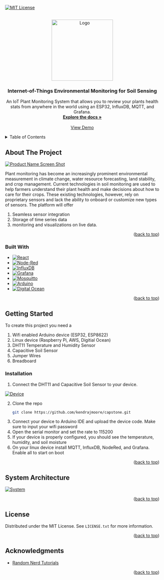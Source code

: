 
<a name="readme-top"></a>
[![MIT License][license-shield]][license-url]


<!-- PROJECT LOGO -->
<br />
<div align="center">
  <a href="https://github.com/kendrajmoore/capstone/edit/main/README.md">
    <img src="https://i.ibb.co/QP2QXhB/Pngtree-cute-green-small-plant-aloe-4651505.png" alt="Logo" width="200" height="200">
  </a>

  <h3 align="center">Internet-of-Things Environmental Monitoring for Soil Sensing</h3>

  <p align="center">
    An IoT Plant Monitoring System that allows you to review your plants health stats from anywhere in the world using an ESP32, InfluxDB, MQTT, and Grafana.
    <br />
    <a href="https://kendrajmoore.github.io/capstone"><strong>Explore the docs »</strong></a>
    <br />
    <br />
    <a href="https://grafana.smartplant.live/d/livedata/plant-dashboard">View Demo</a>
  </p>
</div>



<!-- TABLE OF CONTENTS -->
<details>
  <summary>Table of Contents</summary>
  <ol>
    <li>
      <a href="#about-the-project">About The Project</a>
      <ul>
        <li><a href="#built-with">Built With</a></li>
      </ul>
    </li>
    <li>
      <a href="#getting-started">Getting Started</a>
      <ul>
        <li><a href="#installation">Installation</a></li>
      </ul>
    </li>
    <li><a href="#system-architecture">System Architecture</a></li>
    <li><a href="#license">License</a></li>
    <li><a href="#acknowledgments">Acknowledgments</a></li>
  </ol>
</details>



<!-- ABOUT THE PROJECT -->
## About The Project

[![Product Name Screen Shot][product-screenshot]](https://i.ibb.co/5W6v0Jz/Screenshot-2023-04-30-at-3-17-16-PM-1.png)

Plant monitoring has become an increasingly prominent environmental measurement in climate change, water resource forecasting, land stability, and crop management. Current technologies in soil monitoring are used to help farmers understand their plant health and make decisions about how to care for their crops. These existing technologies, however, rely on proprietary sensors and lack the ability to onboard or customize new types of sensors. The platform will offer

1. Seamless sensor integration
2. Storage of time series data
3. monitoring and visualizations on live data. 

<p align="right">(<a href="#readme-top">back to top</a>)</p>



### Built With

* [![React][React.js]][React-url]
* [![Node-Red][Node-Red]][Node-url]
* [![InfluxDB][InfluxDB]][Influx-url]
* [![Grafana][Grafana]][Grafana-url] 
* [![Mosquitto][mosquitto-shield]][mosquitto-url]
* [![Arduino][Arduino]][Arduino-url]
* [![Digital Ocean][Digital Ocean]][Digital-url]

<p align="right">(<a href="#readme-top">back to top</a>)</p>



<!-- GETTING STARTED -->
## Getting Started

To create this project you need a 
1. Wifi enabled Arduino device (ESP32, ESP8622) 
2. Linux device (Raspberry Pi, AWS, Digitial Ocean)
3. DHT11 Temperature and Humidity Sensor
4. Capacitive Soil Sensor
5. Jumper Wires
6. Breadboard


### Installation

1. Connect the DHT11 and Capacitive Soil Sensor to your device. 

[![Device][device-screenshot]](https://i.ibb.co/5W6v0Jz/Screenshot-2023-04-30-at-3-17-16-PM-1.png)

2. Clone the repo
   ```sh
   git clone https://github.com/kendrajmoore/capstone.git
   ```
3. Connect your device to Arduino IDE and upload the device code. Make sure to input your wifi password
4. Open the serial monitor and set the rate to 115200
5. If your device is properly configured, you should see the temperature, humidity, and soil moisture
6. On your linux device install MQTT, InfluxDB, NodeRed, and Grafana. Enable all to start on boot

<p align="right">(<a href="#readme-top">back to top</a>)</p>

## System Architecture


[![System][system-screenshot]](https://i.ibb.co/7GGLvWS/Screenshot-2023-05-03-at-7-47-56-AM.png)


<p align="right">(<a href="#readme-top">back to top</a>)</p>

<!-- LICENSE -->
## License

Distributed under the MIT License. See `LICENSE.txt` for more information.

<p align="right">(<a href="#readme-top">back to top</a>)</p>



<!-- ACKNOWLEDGMENTS -->
## Acknowledgments

* [Random Nerd Tutorials](https://randomnerdtutorials.com/)
<p align="right">(<a href="#readme-top">back to top</a>)</p>



<!-- MARKDOWN LINKS & IMAGES -->
<!-- https://www.markdownguide.org/basic-syntax/#reference-style-links -->
[product-screenshot]: https://i.ibb.co/5W6v0Jz/Screenshot-2023-04-30-at-3-17-16-PM-1.png
[device-screenshot]: https://i.ibb.co/z474hY4/Screenshot-2023-04-26-at-11-39-41-AM.png
[system-screenshot]: https://i.ibb.co/CW1d5pr/Screenshot-2023-05-03-at-7-39-09-PM.png
[React.js]: https://img.shields.io/badge/React-20232A?style=for-the-badge&logo=react&logoColor=61DAFB
[React-url]: https://reactjs.org/
[Node-Red]: https://img.shields.io/badge/Node--Red-8F0000?style=for-the-badge&logo=nodered&logoColor=white
[Node-url]: https://nodered.org/
[Arduino]: 	https://img.shields.io/badge/Arduino_IDE-00979D?style=for-the-badge&logo=arduino&logoColor=white
[Arduino-url]: https://www.arduino.cc/en/software
[InfluxDB]: https://img.shields.io/badge/InfluxDB-22ADF6?style=for-the-badge&logo=InfluxDB&logoColor=white
[Influx-url]: https://vuejs.org/
[Digital Ocean]: https://img.shields.io/badge/Digital_Ocean-0080FF?style=for-the-badge&logo=DigitalOcean&logoColor=white
[Digital-url]: https://www.digitalocean.com/
[Grafana]: https://img.shields.io/badge/grafana-%23F46800.svg?style=for-the-badge&logo=grafana&logoColor=white
[Grafana-url]: https://grafana.com/
[license-shield]: https://img.shields.io/badge/License-MIT-yellow.svg
[license-url]: https://opensource.org/licenses/MIT
[mosquitto-shield]: https://img.shields.io/badge/mosquitto-%233C5280.svg?style=for-the-badge&logo=eclipsemosquitto&logoColor=white
[mosquitto-url]: https://mosquitto.org/
